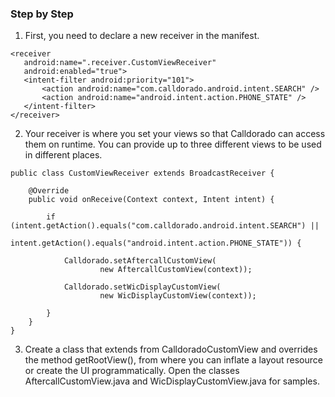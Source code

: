### Step by Step

1. First, you need to declare a new receiver in the manifest.
  
 ```
<receiver
    android:name=".receiver.CustomViewReceiver"
    android:enabled="true">
    <intent-filter android:priority="101">
        <action android:name="com.calldorado.android.intent.SEARCH" />
        <action android:name="android.intent.action.PHONE_STATE" />
    </intent-filter>
</receiver>
```

2. Your receiver is where you set your views so that Calldorado can access them on runtime. You can provide up to three different views to be used in different places.

```
public class CustomViewReceiver extends BroadcastReceiver {

    @Override
    public void onReceive(Context context, Intent intent) {

        if (intent.getAction().equals("com.calldorado.android.intent.SEARCH") ||
                intent.getAction().equals("android.intent.action.PHONE_STATE")) {

            Calldorado.setAftercallCustomView(
                    new AftercallCustomView(context));
					   
			Calldorado.setWicDisplayCustomView(
					new WicDisplayCustomView(context));					   

        }
    }
}
```

3. Create a class that extends from CalldoradoCustomView and overrides the method getRootView(), from where you can inflate a layout resource or create the UI programmatically. Open the classes AftercallCustomView.java and WicDisplayCustomView.java for samples.
 
